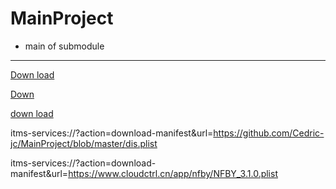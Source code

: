 # MainProject
- main of submodule
---
[Down load](itms-services://?action=download-manifest&url=https://github.com/Cedric-jc/MainProject/blob/master/dis.plist)

[Down](http://asdasdadasd)


<div>
<a href="itms-services://?action=download-manifest&url=https://github.com/Cedric-jc/MainProject/blob/master/dis.plist">down load</a>
</div>

itms-services://?action=download-manifest&url=https://github.com/Cedric-jc/MainProject/blob/master/dis.plist



itms-services://?action=download-manifest&url=https://www.cloudctrl.cn/app/nfby/NFBY_3.1.0.plist
